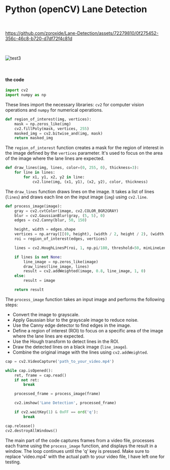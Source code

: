 
<h1>Python (openCV) Lane Detection</h1>
<br>



https://github.com/zoroxide/Lane-Detection/assets/72279810/0f275452-356c-46c8-b720-d7df72f4c81d

<br>

![test3](https://github.com/zoroxide/Lane-Detection/assets/72279810/0c5bc9b5-5f86-4ac4-8bb1-338158b3cde6)


<br>

#### the code


```python
import cv2
import numpy as np
```

These lines import the necessary libraries: `cv2` for computer vision operations and `numpy` for numerical operations.

```python
def region_of_interest(img, vertices):
    mask = np.zeros_like(img)
    cv2.fillPoly(mask, vertices, 255)
    masked_img = cv2.bitwise_and(img, mask)
    return masked_img
```

The `region_of_interest` function creates a mask for the region of interest in the image defined by the `vertices` parameter. It's used to focus on the area of the image where the lane lines are expected.

```python
def draw_lines(img, lines, color=(0, 255, 0), thickness=3):
    for line in lines:
        for x1, y1, x2, y2 in line:
            cv2.line(img, (x1, y1), (x2, y2), color, thickness)
```

The `draw_lines` function draws lines on the image. It takes a list of lines (`lines`) and draws each line on the input image (`img`) using `cv2.line`.

```python
def process_image(image):
    gray = cv2.cvtColor(image, cv2.COLOR_BGR2GRAY)
    blur = cv2.GaussianBlur(gray, (5, 5), 0)
    edges = cv2.Canny(blur, 50, 150)

    height, width = edges.shape
    vertices = np.array([[(0, height), (width / 2, height / 2), (width, height)]], dtype=np.int32)
    roi = region_of_interest(edges, vertices)

    lines = cv2.HoughLinesP(roi, 1, np.pi/180, threshold=50, minLineLength=100, maxLineGap=30)

    if lines is not None:
        line_image = np.zeros_like(image)
        draw_lines(line_image, lines)
        result = cv2.addWeighted(image, 0.8, line_image, 1, 0)
    else:
        result = image

    return result
```

The `process_image` function takes an input image and performs the following steps:
- Convert the image to grayscale.
- Apply Gaussian blur to the grayscale image to reduce noise.
- Use the Canny edge detector to find edges in the image.
- Define a region of interest (ROI) to focus on a specific area of the image where the lane lines are expected.
- Use the Hough transform to detect lines in the ROI.
- Draw the detected lines on a black image (`line_image`).
- Combine the original image with the lines using `cv2.addWeighted`.

```python
cap = cv2.VideoCapture('path_to_your_video.mp4')

while cap.isOpened():
    ret, frame = cap.read()
    if not ret:
        break

    processed_frame = process_image(frame)

    cv2.imshow('Lane Detection', processed_frame)

    if cv2.waitKey(1) & 0xFF == ord('q'):
        break

cap.release()
cv2.destroyAllWindows()
```

The main part of the code captures frames from a video file, processes each frame using the `process_image` function, and displays the result in a window. The loop continues until the 'q' key is pressed. Make sure to replace 'video.mp4' with the actual path to your video file, I have left one for testing.
